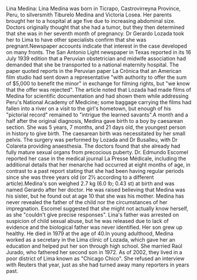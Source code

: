 Lina Medina: Lina Medina was born in Ticrapo, Castrovirreyna Province, Peru, to silversmith Tiburelo Medina and Victoria Losea. Her parents brought her to a hospital at age five due to increasing abdominal size. Doctors originally thought that she had a tumor, but they then determined that she was in her seventh month of pregnancy. Dr Gerardo Lozada took her to Lima to have other specialists confirm that she was pregnant.Newspaper accounts indicate that interest in the case developed on many fronts. The San Antonio Light newspaper in Texas reported in its 16 July 1939 edition that a Peruvian obstetrician and midwife association had demanded that she be transported to a national maternity hospital. The paper quoted reports in the Peruvian paper La Crónica that an American film studio had sent down a representative "with authority to offer the sum of $5,000 to benefit the minor" in exchange for filming rights, but "we know that the offer was rejected". The article noted that Lozada had made films of Medina for scientific documentation and had shown them while addressing Peru's National Academy of Medicine; some baggage carrying the films had fallen into a river on a visit to the girl's hometown, but enough of his "pictorial record" remained to "intrigue the learned savants".A month and a half after the original diagnosis, Medina gave birth to a boy by caesarean section. She was 5 years, 7 months, and 21 days old, the youngest person in history to give birth. The caesarean birth was necessitated by her small pelvis. The surgery was performed by Lozada and Dr Busalleu, with Dr Colareta providing anaesthesia. The doctors found that she already had fully mature sexual organs from precocious puberty. Dr. Edmundo Escomel reported her case in the medical journal La Presse Médicale, including the additional details that her menarche had occurred at eight months of age, in contrast to a past report stating that she had been having regular periods since she was three years old (or 2½ according to a different article).Medina's son weighed 2.7 kg (6.0 lb; 0.43 st) at birth and was named Gerardo after her doctor. He was raised believing that Medina was his sister, but he found out at age 10 that she was his mother. Medina has never revealed the father of the child nor the circumstances of her impregnation. Escomel suggested that she might not actually know herself, as she "couldn't give precise responses". Lina's father was arrested on suspicion of child sexual abuse, but he was released due to lack of evidence and the biological father was never identified. Her son grew up healthy. He died in 1979 at the age of 40.In young adulthood, Medina worked as a secretary in the Lima clinic of Lozada, which gave her an education and helped put her son through high school. She married Raúl Jurado, who fathered her second son in 1972. As of 2002, they lived in a poor district of Lima known as "Chicago Chico". She refused an interview with Reuters that year, just as she had turned away many reporters in years past.

